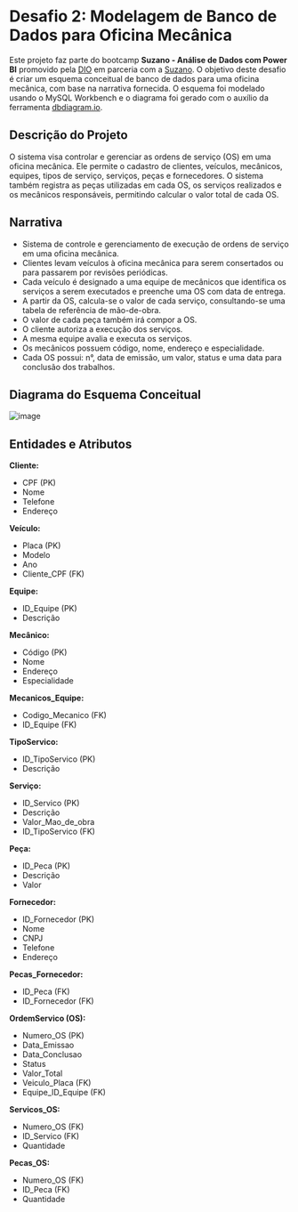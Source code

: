 # Desafio 2: Modelagem de Banco de Dados para Oficina Mecânica

Este projeto faz parte do bootcamp **Suzano - Análise de Dados com Power BI** promovido pela [DIO](https://www.dio.me/) em parceria com a [Suzano](https://www.suzano.com.br/). O objetivo deste desafio é criar um esquema conceitual de banco de dados para uma oficina mecânica, com base na narrativa fornecida. O esquema foi modelado usando o MySQL Workbench e o diagrama foi gerado com o auxílio da ferramenta [dbdiagram.io](https://dbdiagram.io/home).

## Descrição do Projeto

O sistema visa controlar e gerenciar as ordens de serviço (OS) em uma oficina mecânica.  Ele permite o cadastro de clientes, veículos, mecânicos, equipes, tipos de serviço, serviços, peças e fornecedores. O sistema também registra as peças utilizadas em cada OS, os serviços realizados e os mecânicos responsáveis, permitindo calcular o valor total de cada OS.

## Narrativa

* Sistema de controle e gerenciamento de execução de ordens de serviço em uma oficina mecânica.
* Clientes levam veículos à oficina mecânica para serem consertados ou para passarem por revisões periódicas.
* Cada veículo é designado a uma equipe de mecânicos que identifica os serviços a serem executados e preenche uma OS com data de entrega.
* A partir da OS, calcula-se o valor de cada serviço, consultando-se uma tabela de referência de mão-de-obra.
* O valor de cada peça também irá compor a OS.
* O cliente autoriza a execução dos serviços.
* A mesma equipe avalia e executa os serviços.
* Os mecânicos possuem código, nome, endereço e especialidade.
* Cada OS possui: n°, data de emissão, um valor, status e uma data para conclusão dos trabalhos.

## Diagrama do Esquema Conceitual

![image](https://github.com/user-attachments/assets/0ea43676-d088-42a6-bd91-2f330ab23a1d)


## Entidades e Atributos 


**Cliente:**
* CPF (PK)
* Nome
* Telefone
* Endereço

**Veículo:**
* Placa (PK)
* Modelo
* Ano
* Cliente_CPF (FK)

**Equipe:**
* ID_Equipe (PK)
* Descrição

**Mecânico:**
* Código (PK)
* Nome
* Endereço
* Especialidade

**Mecanicos_Equipe:**
* Codigo_Mecanico (FK)
* ID_Equipe (FK)

**TipoServico:**
* ID_TipoServico (PK)
* Descrição

**Serviço:**
* ID_Servico (PK)
* Descrição
* Valor_Mao_de_obra
* ID_TipoServico (FK)

**Peça:**
* ID_Peca (PK)
* Descrição
* Valor

**Fornecedor:**
* ID_Fornecedor (PK)
* Nome
* CNPJ
* Telefone
* Endereço

**Pecas_Fornecedor:**
* ID_Peca (FK)
* ID_Fornecedor (FK)

**OrdemServico (OS):**
* Numero_OS (PK)
* Data_Emissao
* Data_Conclusao
* Status
* Valor_Total
* Veiculo_Placa (FK)
* Equipe_ID_Equipe (FK)


**Servicos_OS:**
* Numero_OS (FK)
* ID_Servico (FK)
* Quantidade

**Pecas_OS:**
* Numero_OS (FK)
* ID_Peca (FK)
* Quantidade
